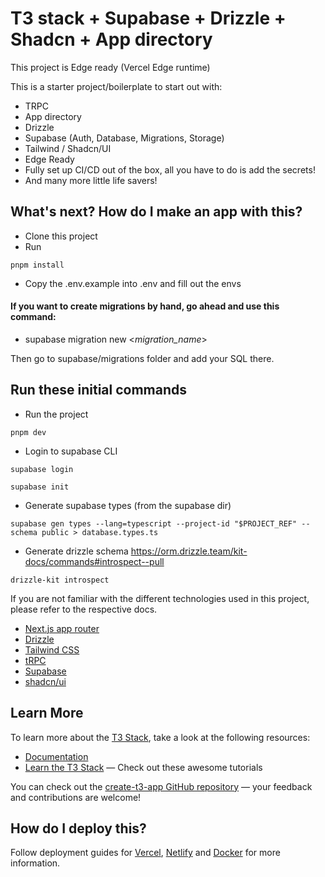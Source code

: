 # T3 stack + Supabase + Drizzle + Shadcn + App directory

This project is Edge ready (Vercel Edge runtime)

This is a starter project/boilerplate to start out with:

- TRPC
- App directory
- Drizzle
- Supabase (Auth, Database, Migrations, Storage)
- Tailwind / Shadcn/UI
- Edge Ready
- Fully set up CI/CD out of the box, all you have to do is add the secrets!
- And many more little life savers!

## What's next? How do I make an app with this?

- Clone this project
- Run

```
pnpm install
```

- Copy the .env.example into .env and fill out the envs

#### If you want to create migrations by hand, go ahead and use this command:

- supabase migration new <_migration_name_>

Then go to supabase/migrations folder and add your SQL there.

## Run these initial commands

- Run the project

```
pnpm dev
```

- Login to supabase CLI

```
supabase login

supabase init
```

- Generate supabase types (from the supabase dir)

```
supabase gen types --lang=typescript --project-id "$PROJECT_REF" --schema public > database.types.ts
```

- Generate drizzle schema
  https://orm.drizzle.team/kit-docs/commands#introspect--pull

```
drizzle-kit introspect
```

If you are not familiar with the different technologies used in this project, please refer to the respective docs.

- [Next.js app router](https://nextjs.org/docs)
- [Drizzle](https://orm.drizzle.team/)
- [Tailwind CSS](https://tailwindcss.com)
- [tRPC](https://trpc.io)
- [Supabase](https://supabase.com/docs)
- [shadcn/ui](https://ui.shadcn.com/)

## Learn More

To learn more about the [T3 Stack](https://create.t3.gg/), take a look at the following resources:

- [Documentation](https://create.t3.gg/)
- [Learn the T3 Stack](https://create.t3.gg/en/faq#what-learning-resources-are-currently-available) — Check out these awesome tutorials

You can check out the [create-t3-app GitHub repository](https://github.com/t3-oss/create-t3-app) — your feedback and contributions are welcome!

## How do I deploy this?

Follow deployment guides for [Vercel](https://create.t3.gg/en/deployment/vercel), [Netlify](https://create.t3.gg/en/deployment/netlify) and [Docker](https://create.t3.gg/en/deployment/docker) for more information.
